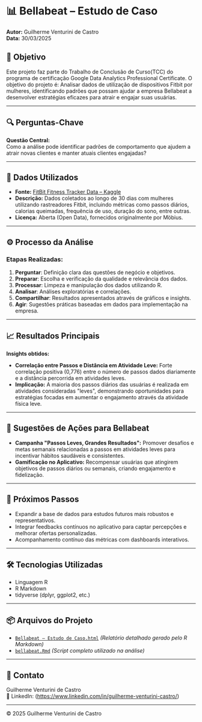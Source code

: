 # 📊 **Bellabeat – Estudo de Caso**

**Autor:** Guilherme Venturini de Castro  
**Data:** 30/03/2025

## 📝 Objetivo

Este projeto faz parte do Trabalho de Conclusão de Curso(TCC) do programa de certificação Google Data Analytics Professional Certificate. O objetivo do projeto é: Analisar dados de utilização de dispositivos Fitbit por mulheres, identificando padrões que possam ajudar a empresa Bellabeat a desenvolver estratégias eficazes para atrair e engajar suas usuárias.

---

## 🔍 Perguntas-Chave

**Questão Central:**  
Como a análise pode identificar padrões de comportamento que ajudem a atrair novas clientes e manter atuais clientes engajadas?

---

## 📂 Dados Utilizados

- **Fonte:** [FitBit Fitness Tracker Data – Kaggle](https://www.kaggle.com/datasets/arashnic/fitbit)
- **Descrição:** Dados coletados ao longo de 30 dias com mulheres utilizando rastreadores Fitbit, incluindo métricas como passos diários, calorias queimadas, frequência de uso, duração do sono, entre outras.
- **Licença:** Aberta (Open Data), fornecidos originalmente por Möbius.

---

## ⚙️ Processo da Análise

### Etapas Realizadas:

1. **Perguntar**: Definição clara das questões de negócio e objetivos.
2. **Preparar**: Escolha e verificação da qualidade e relevância dos dados.
3. **Processar**: Limpeza e manipulação dos dados utilizando R.
4. **Analisar**: Análises exploratórias e correlações.
5. **Compartilhar**: Resultados apresentados através de gráficos e insights.
6. **Agir**: Sugestões práticas baseadas em dados para implementação na empresa.

---

## 📈 Resultados Principais

**Insights obtidos:**

- **Correlação entre Passos e Distância em Atividade Leve:** Forte correlação positiva (0,776) entre o número de passos dados diariamente e a distância percorrida em atividades leves.
- **Implicação:** A maioria dos passos diários das usuárias é realizada em atividades consideradas "leves", demonstrando oportunidades para estratégias focadas em aumentar o engajamento através da atividade física leve.

---

## 📌 Sugestões de Ações para Bellabeat

- **Campanha "Passos Leves, Grandes Resultados":** Promover desafios e metas semanais relacionadas a passos em atividades leves para incentivar hábitos saudáveis e consistentes.
- **Gamificação no Aplicativo:** Recompensar usuárias que atingirem objetivos de passos diários ou semanais, criando engajamento e fidelização.

---

## 🚀 Próximos Passos

- Expandir a base de dados para estudos futuros mais robustos e representativos.
- Integrar feedbacks contínuos no aplicativo para captar percepções e melhorar ofertas personalizadas.
- Acompanhamento contínuo das métricas com dashboards interativos.

---

## 🛠️ Tecnologias Utilizadas

- Linguagem R
- R Markdown
- tidyverse (dplyr, ggplot2, etc.)

---

## 📦 Arquivos do Projeto

- [`Bellabeat – Estudo de Caso.html`](Bellabeat%20%E2%80%93%20Estudo%20de%20Caso.html) _(Relatório detalhado gerado pelo R Markdown)_
- [`bellabeat.Rmd`](bellabeat.Rmd) _(Script completo utilizado na análise)_

---

## 📩 Contato

Guilherme Venturini de Castro   
🔗 LinkedIn: (https://www.linkedin.com/in/guilherme-venturini-castro/)

---

© 2025 Guilherme Venturini de Castro
